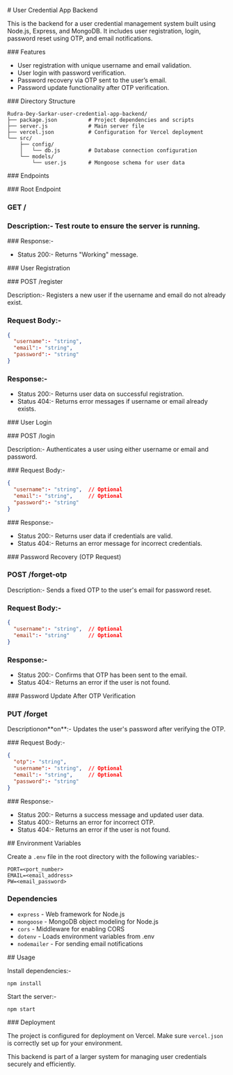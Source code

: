# User Credential App Backend

This is the backend for a user credential management system built using Node.js, Express, and MongoDB. It includes user registration, login, password reset using OTP, and email notifications.

### Features

- User registration with unique username and email validation.
- User login with password verification.
- Password recovery via OTP sent to the user’s email.
- Password update functionality after OTP verification.

### Directory Structure

```
Rudra-Dey-Sarkar-user-credential-app-backend/
├── package.json          # Project dependencies and scripts
├── server.js             # Main server file
├── vercel.json           # Configuration for Vercel deployment
└── src/
    ├── config/
    │   └── db.js         # Database connection configuration
    └── models/
        └── user.js       # Mongoose schema for user data
```

### Endpoints

### Root Endpoint

### GET /

### Description:- Test route to ensure the server is running.

### Response:-

- Status 200:- Returns "Working" message.

### User Registration

### POST /register

Description:- Registers a new user if the username and email do not already exist.

### Request Body:-

```json
{
  "username":- "string",
  "email":- "string",
  "password":- "string"
}
```

### Response:-

- Status 200:- Returns user data on successful registration.
- Status 404:- Returns error messages if username or email already exists. 

 ### User Login

### POST /login

Description:- Authenticates a user using either username or email and password.

### Request Body:-

```json
{
  "username":- "string",  // Optional
  "email":- "string",     // Optional
  "password":- "string"
}
```

### Response:-

- Status 200:- Returns user data if credentials are valid.
- Status 404:- Returns an error message for incorrect credentials.

### Password Recovery (OTP Request)

### POST /forget-otp

Description:- Sends a fixed OTP to the user's email for password reset.

### Request Body:-

```json
{
  "username":- "string",  // Optional
  "email":- "string"      // Optional
}
```

 ### Response:-

- Status 200:- Confirms that OTP has been sent to the email.
- Status 404:- Returns an error if the user is not found.

### Password Update After OTP Verification

### PUT /forget

Descriptionon\*\*on\*\*:- Updates the user's password after verifying the OTP.

### Request Body:-

```json
{
  "otp":- "string",
  "username":- "string",  // Optional
  "email":- "string",     // Optional
  "password":- "string"
}
```

### Response:-

- Status 200:- Returns a success message and updated user data.
- Status 400:- Returns an error for incorrect OTP.
- Status 404:- Returns an error if the user is not found.

## Environment Variables

Create a `.env` file in the root directory with the following variables:-

```
PORT=<port_number>
EMAIL=<email_address>
PW=<email_password>
```

### Dependencies

- `express` - Web framework for Node.js
- `mongoose` - MongoDB object modeling for Node.js
- `cors` - Middleware for enabling CORS
- `dotenv` - Loads environment variables from .env
- `nodemailer` - For sending email notifications

## Usage

Install dependencies:-

```
npm install
```

Start the server:-

```
npm start
```

### Deployment

The project is configured for deployment on Vercel. Make sure `vercel.json` is correctly set up for your environment.

This backend is part of a larger system for managing user credentials securely and efficiently.

